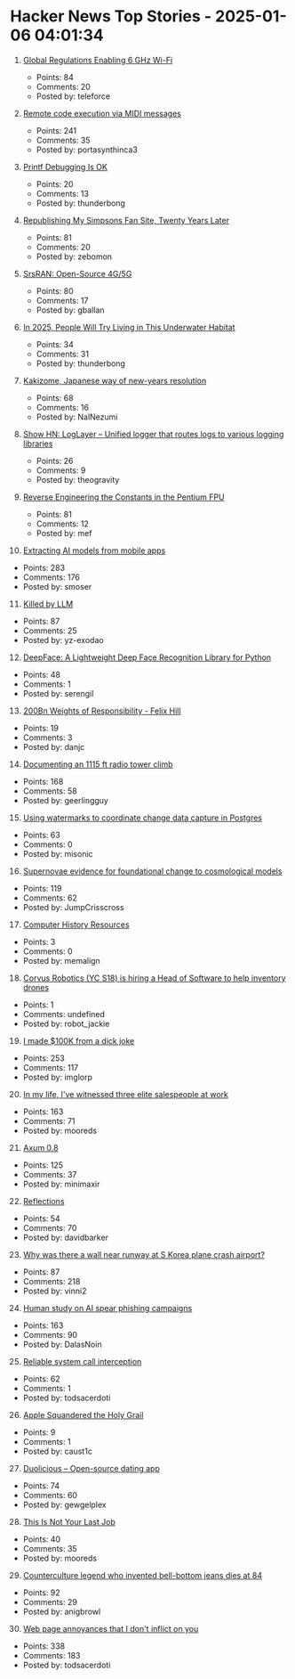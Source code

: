 # Hacker News Top Stories - 2025-01-06 04:01:34

1. [Global Regulations Enabling 6 GHz Wi-Fi](https://www.wi-fi.org/regulations-enabling-6-ghz-wi-fi)
   - Points: 84
   - Comments: 20
   - Posted by: teleforce

2. [Remote code execution via MIDI messages](https://psi3.ru/blog/swl01u/)
   - Points: 241
   - Comments: 35
   - Posted by: portasynthinca3

3. [Printf Debugging Is OK](https://www.polymonster.co.uk/blog/printf-debugging-is-ok)
   - Points: 20
   - Comments: 13
   - Posted by: thunderbong

4. [Republishing My Simpsons Fan Site, Twenty Years Later](https://www.bingeclock.com/blog/post/republishing-my-simpsons-fan-site-twenty-years-later)
   - Points: 81
   - Comments: 20
   - Posted by: zebomon

5. [SrsRAN: Open-Source 4G/5G](https://github.com/srsran)
   - Points: 80
   - Comments: 17
   - Posted by: gballan

6. [In 2025, People Will Try Living in This Underwater Habitat](https://spectrum.ieee.org/ocean-engineering)
   - Points: 34
   - Comments: 31
   - Posted by: thunderbong

7. [Kakizome, Japanese way of new-years resolution](https://harimus.github.io//2025/01/02/kakizome.html)
   - Points: 68
   - Comments: 16
   - Posted by: NalNezumi

8. [Show HN: LogLayer – Unified logger that routes logs to various logging libraries](https://loglayer.dev/)
   - Points: 26
   - Comments: 9
   - Posted by: theogravity

9. [Reverse Engineering the Constants in the Pentium FPU](http://www.righto.com/2025/01/pentium-floating-point-ROM.html)
   - Points: 81
   - Comments: 12
   - Posted by: mef

10. [Extracting AI models from mobile apps](https://altayakkus.substack.com/p/you-wouldnt-download-an-ai)
   - Points: 283
   - Comments: 176
   - Posted by: smoser

11. [Killed by LLM](https://r0bk.github.io/killedbyllm/)
   - Points: 87
   - Comments: 25
   - Posted by: yz-exodao

12. [DeepFace: A Lightweight Deep Face Recognition Library for Python](https://github.com/serengil/deepface)
   - Points: 48
   - Comments: 1
   - Posted by: serengil

13. [200Bn Weights of Responsibility - Felix Hill](https://docs.google.com/document/d/1aEdTE-B6CSPPeUWYD-IgNVQVZM25f7MF-u9qn5KJJvo/mobilebasic)
   - Points: 19
   - Comments: 3
   - Posted by: danjc

14. [Documenting an 1115 ft radio tower climb](https://www.jeffgeerling.com/blog/2024/documenting-1115-ft-radio-tower-climb)
   - Points: 168
   - Comments: 58
   - Posted by: geerlingguy

15. [Using watermarks to coordinate change data capture in Postgres](https://blog.sequinstream.com/using-watermarks-to-coordinate-change-data-capture-in-postgres/)
   - Points: 63
   - Comments: 0
   - Posted by: misonic

16. [Supernovae evidence for foundational change to cosmological models](https://academic.oup.com/mnrasl/article/537/1/L55/7926647)
   - Points: 119
   - Comments: 62
   - Posted by: JumpCrisscross

17. [Computer History Resources](https://landley.net/history/mirror/index.html)
   - Points: 3
   - Comments: 0
   - Posted by: memalign

18. [Corvus Robotics (YC S18) is hiring a Head of Software to help inventory drones](undefined)
   - Points: 1
   - Comments: undefined
   - Posted by: robot_jackie

19. [I made $100K from a dick joke](https://imgur.com/gallery/KZ4u3c4)
   - Points: 253
   - Comments: 117
   - Posted by: imglorp

20. [In my life, I've witnessed three elite salespeople at work](https://slate.com/life/2024/12/work-jobs-sales-telemarketing-america.html)
   - Points: 163
   - Comments: 71
   - Posted by: mooreds

21. [Axum 0.8](https://tokio.rs/blog/2025-01-01-announcing-axum-0-8-0)
   - Points: 125
   - Comments: 37
   - Posted by: minimaxir

22. [Reflections](https://blog.samaltman.com/reflections)
   - Points: 54
   - Comments: 70
   - Posted by: davidbarker

23. [Why was there a wall near runway at S Korea plane crash airport?](https://www.bbc.com/news/articles/c0mvynnxzzmo)
   - Points: 87
   - Comments: 218
   - Posted by: vinni2

24. [Human study on AI spear phishing campaigns](https://www.lesswrong.com/posts/GCHyDKfPXa5qsG2cP/human-study-on-ai-spear-phishing-campaigns)
   - Points: 163
   - Comments: 90
   - Posted by: DalasNoin

25. [Reliable system call interception](https://blog.mggross.com/intercepting-syscalls/)
   - Points: 62
   - Comments: 1
   - Posted by: todsacerdoti

26. [Apple Squandered the Holy Grail](https://xeiaso.net/blog/2025/squandered-holy-grail/)
   - Points: 9
   - Comments: 1
   - Posted by: caust1c

27. [Duolicious – Open-source dating app](https://github.com/duolicious)
   - Points: 74
   - Comments: 60
   - Posted by: gewgelplex

28. [This Is Not Your Last Job](https://v5.chriskrycho.com/journal/this-is-not-your-last-job/)
   - Points: 40
   - Comments: 35
   - Posted by: mooreds

29. [Counterculture legend who invented bell-bottom jeans dies at 84](https://www.sfgate.com/local/article/peggy-caserta-obituary-sf-bell-bottom-jeans-19976707.php)
   - Points: 92
   - Comments: 29
   - Posted by: anigbrowl

30. [Web page annoyances that I don't inflict on you](http://rachelbythebay.com/w/2025/01/04/cruft/)
   - Points: 338
   - Comments: 183
   - Posted by: todsacerdoti

